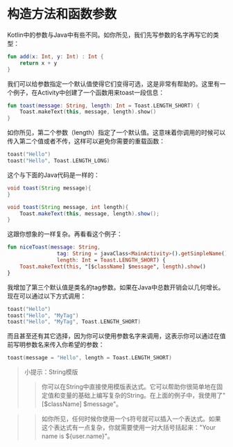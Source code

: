 # 构造方法和函数参数

Kotlin中的参数与Java中有些不同。如你所见，我们先写参数的名字再写它的类型：

```kotlin
fun add(x: Int, y: Int) : Int {
    return x + y
}
```

我们可以给参数指定一个默认值使得它们变得可选，这是非常有帮助的。这里有一个例子，在Activity中创建了一个函数用来toast一段信息：

```kotlin
fun toast(message: String, length: Int = Toast.LENGTH_SHORT) {
    Toast.makeText(this, message, length).show()
}
```

如你所见，第二个参数（length）指定了一个默认值。这意味着你调用的时候可以传入第二个值或者不传，这样可以避免你需要的重载函数：

```kotlin
toast("Hello")
toast("Hello", Toast.LENGTH_LONG)
```

这个与下面的Java代码是一样的：

```java
void toast(String message){
}

void toast(String message, int length){
    Toast.makeText(this, message, length).show();
}
```

这跟你想象的一样复杂。再看看这个例子：

```kotlin
fun niceToast(message: String,
                tag: String = javaClass<MainActivity>().getSimpleName(),
                length: Int = Toast.LENGTH_SHORT) {
    Toast.makeText(this, "[$className] $message", length).show()
}
```

我增加了第三个默认值是类名的tag参数。如果在Java中总数开销会以几何增长。现在可以通过以下方式调用：

```kotlin
toast("Hello")
toast("Hello", "MyTag")
toast("Hello", "MyTag", Toast.LENGTH_SHORT)
```

而且甚至还有其它选择，因为你可以使用参数名字来调用，这表示你可以通过在值前写明参数名来传入你希望的参数：

```kotlin
toast(message = "Hello", length = Toast.LENGTH_SHORT)
```

>小提示：String模版
>> 你可以在String中直接使用模版表达式。它可以帮助你很简单地在固定值和变量的基础上编写复杂的String。在上面的例子中，我使用了"[$className] $message"。

>> 如你所见，任何时候你使用一个`$`符号就可以插入一个表达式。如果这个表达式有一点复杂，你就需要使用一对大括号括起来："Your name is ${user.name}"。



